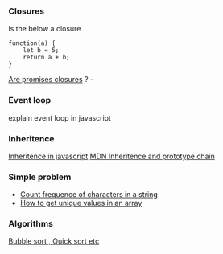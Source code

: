 ### Closures

is the below a closure 

```
function(a) {
    let b = 5;
    return a + b;
}
```

[Are promises closures](https://stackoverflow.com/questions/18471826/is-promise-a-closure#targetText=This%20means%20that%20not%20only,possibly%20an%20entirely%20different%20context.&targetText=Closures%20and%20Promise%20are%20different,done%20on%20an%20asynchronous%20action.) ? -

### Event loop

explain event loop in javascript

### Inheritence 

[Inheritence in javascript](https://medium.com/@kevincennis/prototypal-inheritance-781bccc97edb)
[MDN Inheritence and prototype chain](https://developer.mozilla.org/en-US/docs/Web/JavaScript/Inheritance_and_the_prototype_chain)

### Simple problem

 * [Count frequence of characters in a string](https://stackoverflow.com/questions/18619785/counting-frequency-of-characters-in-a-string-using-javascript)
 * [How to get unique values in an array](https://stackoverflow.com/questions/11246758/how-to-get-unique-values-in-an-array)

### Algorithms

[Bubble sort , Quick sort etc](https://khan4019.github.io/front-end-Interview-Questions/sort.html)

